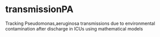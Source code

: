 # transmissionPA
Tracking Pseudomonas\,aeruginosa transmissions due to environmental contamination after discharge in ICUs using mathematical models
